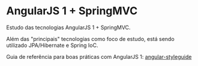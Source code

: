 AngularJS 1 + SpringMVC
========================
Estudo das tecnologias AngularJS 1 + SpringMVC.

Além das "principais" tecnologias como foco de estudo, está sendo utilizado JPA/Hibernate e Spring IoC.

Guia de referência para boas práticas com AngularJS 1:
[angular-styleguide](https://github.com/johnpapa/angular-styleguide/blob/master/a1/README.md)
